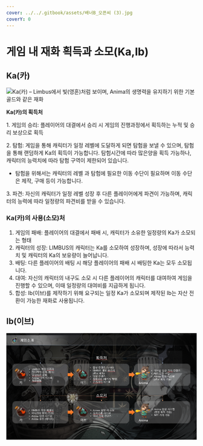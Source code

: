 ```yaml
---
cover: ../../.gitbook/assets/배너B_오픈씨 (3).jpg
coverY: 0
---
```


# 게임 내 재화 흭득과 소모(Ka,Ib)

## Ka(카)

![Ka(카) – Limbus에서 빛(영혼)처럼 보이며, Anima의 생명력을 유지하기 위한 기본 골드와 같은 재화](../../.gitbook/assets/KakaoTalk\_20220422\_095444540.png)



**Ka(카)의 획득처**

1\. 게임의 승리: 플레이어의 대결에서 승리 시 게임의 진행과정에서 획득하는 누적 및 승리 보상으로 획득&#x20;

2\. 탐험: 게임을 통해 캐릭터가 일정 레벨에 도달하게 되면 탐험을 보낼 수 있으며, 탐험을 통해 랜덤하게 Ka의 획득이 가능합니다. 탐험시간에 따라 많은양을 획득 가능하나, 캐릭터의 능력치에 따라 탐험 구역이 제한되어 있습니다.

* 탐험을 위해서는 캐릭터의 레벨 과 탐험에 필요한 이동 수단이 필요하며 이동 수단은 제작, 구매 등이 가능합니다.

3\. 파견: 자신의 캐릭터가 일정 레벨 성장 후 다른 플레이어에게 파견이 가능하며, 캐릭터의 능력에 따라 일정량의 파견비를 받을 수 있습니다.

### Ka(카)의 사용(소모)처

1. 게임의 패배: 플레이어의 대결에서 패배 시, 캐릭터가 소유한 일정량의 Ka가 소모되는 형태&#x20;
2. 캐릭터의 성장: LIMBUS의 캐릭터는 Ka를 소모하여 성장하며, 성장에 따라서 능력치 및 캐릭터의 Ka의 보유량이 늘어납니다.&#x20;
3. 배팅: 다른 플레이어의 배팅 시 해당 플레이어의 패배 시 배팅한 Ka는 모두 소모됩니다.
4. 대여: 자신의 캐릭터의 내구도 소모 시 다른 플레이어의 캐릭터를 대여하여 게임을 진행할 수 있으며, 이때 일정량의 대여비를 지급하게 됩니다.&#x20;
5. 합성: Ib(이브)를 제작하기 위해 요구되는 일정 Ka가 소모되며 제작된 Ib는 자산 전환이 가능한 재화로 사용됩니다.&#x20;

## Ib(이브)

![](../../.gitbook/assets/5.PNG)
